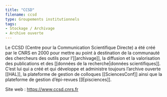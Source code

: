 ```yaml
---
title: "CCSD"
filename: ccsd
type: Groupements institutionnels
tags:
- Stockage / Archivage
- Archive ouverte
---
```


Le CCSD (Centre pour la Communication Scientifique Directe) a été créé par le CNRS en 2000 pour mettre au point à destination de la communauté des chercheurs des outils pour l’[[archivage]], la diffusion et la valorisation des publications et des [[données de la recherche|données scientifiques]]. C’est lui qui a créé et qui développe et administre toujours l’archive ouverte [[HAL]], la plateforme de gestion de colloques [[SciencesConf]] ainsi que la plateforme de gestion d’épi-revues [[Episciences]].

Site web : <https://www.ccsd.cnrs.fr>

